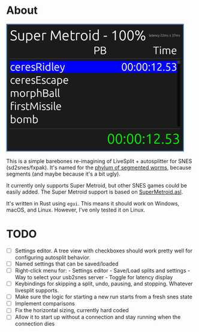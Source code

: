 # About

![Action Shot](data/inaction.png)

This is a simple barebones re-imagining of LiveSplit + autosplitter for SNES
(sd2snes/fxpak). It's named for the [phylum of segmented
worms](https://en.wikipedia.org/wiki/Annelid), because segments (and maybe
because it's a bit ugly).

It currently only supports Super Metroid, but other SNES games could be easily
added. The Super Metroid support is based on
[SuperMetroid.asl](data/SuperMetroid.asl).

It's written in Rust using `egui`. This means it should work on Windows, macOS,
and Linux. However, I've only tested it on Linux.

# TODO

  * [ ] Settings editor. A tree view with checkboxes should work pretty well for
    configuring autosplit behavior.
  * [ ] Named settings that can be saved/loaded
  * [ ] Right-click menu for:
        - Settings editor
        - Save/Load splits and settings
        - Way to select your usb2snes server
        - Toggle for latency display
  * [ ] Keybindings for skipping a split, undo, pausing, and stopping. Whatever livesplit supports.
  * [ ] Make sure the logic for starting a new run starts from a fresh snes state
  * [ ] Implement comparisons
  * [ ] Fix the horizontal sizing, currently hard coded
  * [ ] Allow it to start up without a connection and stay running when the
  connection dies
